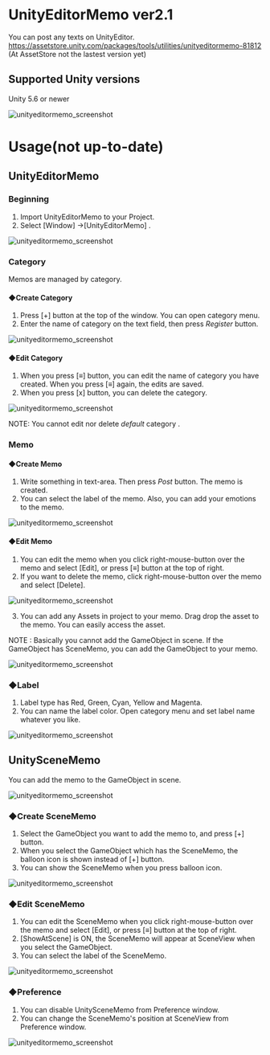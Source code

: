 # UnityEditorMemo ver2.1
You can post any texts on UnityEditor.  
https://assetstore.unity.com/packages/tools/utilities/unityeditormemo-81812
(At AssetStore not the lastest version yet)

## Supported Unity versions  
Unity 5.6 or newer

![unityeditormemo_screenshot](https://github.com/charcolle/UnityEditorMemo/blob/master/UnityEditorMemo_Screenshot_v2.1.png?raw=true)


# Usage(not up-to-date)
## UnityEditorMemo
### Beginning

1. Import UnityEditorMemo to your Project.
2. Select [Window] ->[UnityEditorMemo] .

![unityeditormemo_screenshot](https://github.com/charcolle/UnityEditorMemo/blob/master/DescFiles/image/unityeditormemo_1_1.png)

### Category
Memos are managed by category.
#### ◆Create Category
1. Press [+] button at the top of the window. You can open category menu.
2. Enter the name of category on the text field, then press *Register* button. 

![unityeditormemo_screenshot](https://github.com/charcolle/UnityEditorMemo/blob/master/DescFiles/image/unityeditormemo_2_1.png)

#### ◆Edit Category
1. When you press [≡] button, you can edit the name of category you have created. When you press [≡] again, the edits are saved.
2. When you press [x] button, you can delete the category.

![unityeditormemo_screenshot](https://github.com/charcolle/UnityEditorMemo/blob/master/DescFiles/gif/unityeditormemo_category.gif)

NOTE: You cannot edit nor delete  *default* category .

### Memo
#### ◆Create Memo

1. Write something in text-area. Then press *Post* button. The memo is created.
2. You can select the label of the memo. Also, you can add your emotions to the memo.

![unityeditormemo_screenshot](https://github.com/charcolle/UnityEditorMemo/blob/master/DescFiles/image/unityeditormemo_3_1.png)

#### ◆Edit Memo
1. You can edit the memo when you click right-mouse-button over the memo and select [Edit], or press [≡] button at the top of right.
2. If you want to delete the memo, click right-mouse-button over the memo and select [Delete].

![unityeditormemo_screenshot](https://github.com/charcolle/UnityEditorMemo/blob/master/DescFiles/image/unityeditormemo_3_2.png)

3. You can add any Assets in project to your memo. Drag drop the asset to the memo. You can easily access the asset.

NOTE : Basically you cannot add the GameObject in scene. If the GameObject has SceneMemo, you can add the GameObject to your memo.

![unityeditormemo_screenshot](https://github.com/charcolle/UnityEditorMemo/blob/master/DescFiles/gif/unityeditormemo_object.gif)

### ◆Label
1. Label type has Red, Green, Cyan, Yellow and Magenta.
2. You can name the label color. Open category menu and set label name whatever you like.

![unityeditormemo_screenshot](https://github.com/charcolle/UnityEditorMemo/blob/master/DescFiles/gif/unityeditormemo_label.gif)



## UnitySceneMemo
You can add the memo to the GameObject in scene.

![unityeditormemo_screenshot](https://github.com/charcolle/UnityEditorMemo/blob/master/DescFiles/gif/unityeditormemo_scenememo.gif)

### ◆Create SceneMemo
1. Select the GameObject you want to add the memo to, and press [+] button.
2. When you select the GameObject which has the SceneMemo, the balloon icon is shown instead of [+] button.
3. You can show the SceneMemo when you press   balloon icon.

![unityeditormemo_screenshot](https://github.com/charcolle/UnityEditorMemo/blob/master/DescFiles/image/unityeditormemo_4_1.png)

### ◆Edit SceneMemo
1. You can edit the SceneMemo when you click right-mouse-button over the memo and select [Edit], or press [≡] button at the top of right.
2. [ShowAtScene] is ON, the SceneMemo will appear at SceneView when you select the GameObject.
3. You can select the label of the SceneMemo.

![unityeditormemo_screenshot](https://github.com/charcolle/UnityEditorMemo/blob/master/DescFiles/image/unityeditormemo_4_2.png)

### ◆Preference
1. You can disable UnitySceneMemo from Preference window.
2. You can change the SceneMemo's position at SceneView from Preference window.

![unityeditormemo_screenshot](https://github.com/charcolle/UnityEditorMemo/blob/master/DescFiles/image/unityeditormemo_5_1.png)
